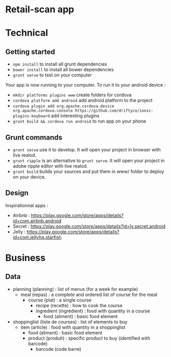 # Retail-scan app

# Technical

## Getting started

- `npm install` to install all grunt dependencies
- `bower install` to install all bower dependencies
- `grunt serve` to test on your computer

Your app is now running to your computer. To run it to your android device :

- `mkdir platforms plugins www` create folders for cordova
- `cordova platform add android` add android platform to the project
- `cordova plugin add org.apache.cordova.device org.apache.cordova.console https://github.com/driftyco/ionic-plugins-keyboard` add interesting plugins
- `grunt build && cordova run android` to run app on your phone

## Grunt commands

- `grunt serve` use it to develop. It will open your project in browser with live realod.
- `grunt ripple` is an alternative to `grunt serve`. It will open your project in adobe ripple editor with live realod.
- `grunt build` builds your sources and put them in www/ folder to deploy on your device.

## Design

Inspirationnal apps :
- Airbnb : https://play.google.com/store/apps/details?id=com.airbnb.android
- Secret : https://play.google.com/store/apps/details?id=ly.secret.android
- Jelly : https://play.google.com/store/apps/details?id=com.jellyhq.starfish

# Business

## Data

- planning (planning) : list of menus (for a week for example)
    - meal (repas) : a complete and ordered list of course for the meal
        - course (plat) : a single course
            - recipe (recette) : how to cook the course
            - ingredient (ingrédient) : food with quantity in a course
                - food (aliment) : basic food element
- shoppinglist (liste de courses) : list of elements to buy
    - item (article) : food with quantity in a shoppinglist
        - food (aliment) : basic food element
        - product (produit) : specific product to buy (identified with barcode)
            - barcode (code barre)

